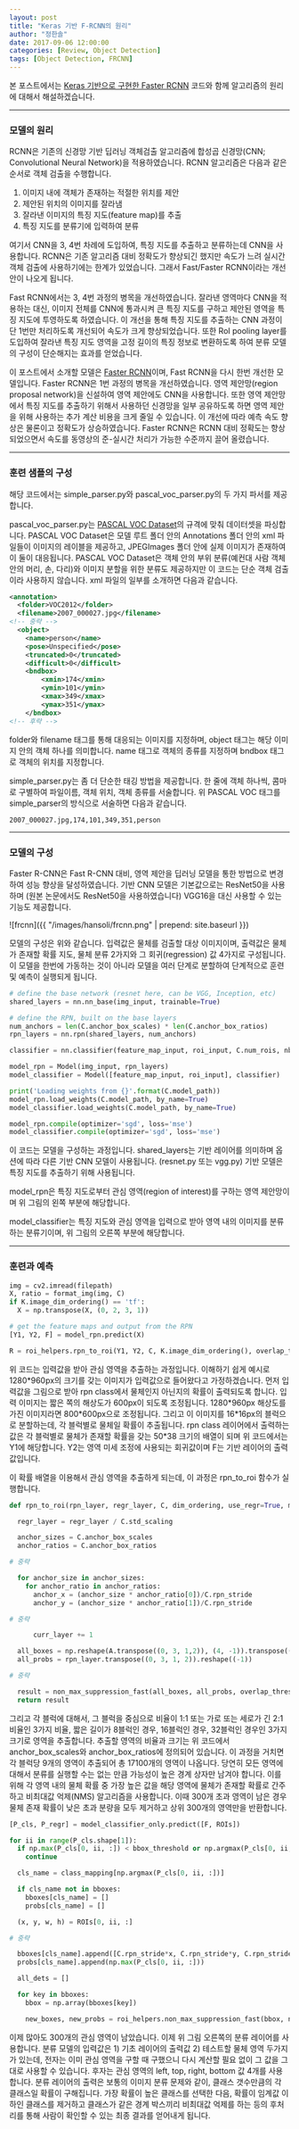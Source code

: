 ```yaml
---
layout: post
title: "Keras 기반 F-RCNN의 원리"
author: "정한솔"
date: 2017-09-06 12:00:00
categories: [Review, Object Detection]
tags: [Object Detection, FRCNN]
---
```


본 포스트에서는 [Keras 기반으로 구현한 Faster RCNN](https://github.com/inspace4u/keras-frcnn) 코드와 함께 알고리즘의 원리에 대해서 해설하겠습니다.

---

### 모델의 원리

RCNN은 기존의 신경망 기반 딥러닝 객체검출 알고리즘에 합성곱 신경망(CNN; Convolutional Neural Network)을 적용하였습니다. RCNN 알고리즘은 다음과 같은 순서로 객체 검출을 수행합니다.

 1. 이미지 내에 객체가 존재하는 적절한 위치를 제안
 2. 제안된 위치의 이미지를 잘라냄
 3. 잘라낸 이미지의 특징 지도(feature map)를 추출
 4. 특징 지도를 분류기에 입력하여 분류

여기서 CNN을 3, 4번 차례에 도입하여, 특징 지도를 추출하고 분류하는데 CNN을 사용합니다. RCNN은 기존 알고리즘 대비 정확도가 향상되긴 했지만 속도가 느려 실시간 객체 검출에 사용하기에는 한계가 있었습니다. 그래서 Fast/Faster RCNN이라는 개선안이 나오게 됩니다.

Fast RCNN에서는 3, 4번 과정의 병목을 개선하였습니다. 잘라낸 영역마다 CNN을 적용하는 대신, 이미지 전체를 CNN에 통과시켜 큰 특징 지도를 구하고 제안된 영역을 특징 지도에 투영하도록 하였습니다. 이 개선을 통해 특징 지도를 추출하는 CNN 과정이 단 1번만 처리하도록 개선되어 속도가 크게 향상되었습니다. 또한 RoI pooling layer를 도입하여 잘라낸 특징 지도 영역을 고정 길이의 특징 정보로 변환하도록 하여 분류 모델의 구성이 단순해지는 효과를 얻었습니다.

이 포스트에서 소개할 모델은 [Faster RCNN](https://arxiv.org/abs/1506.01497)이며, Fast RCNN을 다시 한번 개선한 모델입니다. Faster RCNN은 1번 과정의 병목을 개선하였습니다. 영역 제안망(region proposal network)을 신설하여 영역 제안에도 CNN을 사용합니다. 또한 영역 제안망에서 특징 지도를 추출하기 위해서 사용하던 신경망을 일부 공유하도록 하면 영역 제안을 위해 사용하는 추가 계산 비용을 크게 줄일 수 있습니다. 이 개선에 따라 예측 속도 향상은 물론이고 정확도가 상승하였습니다. Faster RCNN은 RCNN 대비 정확도는 향상되었으면서 속도를 동영상의 준-실시간 처리가 가능한 수준까지 끌어 올렸습니다.

---

### 훈련 샘플의 구성

해당 코드에서는 simple_parser.py와 pascal_voc_parser.py의 두 가지 파서를 제공합니다.

pascal_voc_parser.py는 [PASCAL VOC Dataset](http://host.robots.ox.ac.uk/pascal/VOC/)의 규격에 맞춰 데이터셋을 파싱합니다. PASCAL VOC Dataset은 모델 루트 폴더 안의 Annotations 폴더 안의 xml 파일들이 이미지의 레이블을 제공하고, JPEGImages 폴더 안에 실제 이미지가 존재하여 이 둘이 대응됩니다. PASCAL VOC Dataset은 객체 안의 부위 분류(예컨대 사람 객체 안의 머리, 손, 다리)와 이미지 분할을 위한 분류도 제공하지만 이 코드는 단순 객체 검출이라 사용하지 않습니다. xml 파일의 일부를 소개하면 다음과 같습니다.

```xml
<annotation>
  <folder>VOC2012</folder>
  <filename>2007_000027.jpg</filename>
<!-- 중략 -->
  <object>
    <name>person</name>
    <pose>Unspecified</pose>
    <truncated>0</truncated>
    <difficult>0</difficult>
    <bndbox>
        <xmin>174</xmin>
        <ymin>101</ymin>
        <xmax>349</xmax>
        <ymax>351</ymax>
    </bndbox>
<!-- 후략 -->
```

folder와 filename 태그를 통해 대응되는 이미지를 지정하며, object 태그는 해당 이미지 안의 객체 하나를 의미합니다. name 태그로 객체의 종류를 지정하며 bndbox 태그로 객체의 위치를 지정합니다.

simple_parser.py는 좀 더 단순한 태깅 방법을 제공합니다. 한 줄에 객체 하나씩, 콤마로 구별하여 파일이름, 객체 위치, 객체 종류를 서술합니다. 위 PASCAL VOC 태그를 simple_parser의 방식으로 서술하면 다음과 같습니다.

```
2007_000027.jpg,174,101,349,351,person
```

---

### 모델의 구성

Faster R-CNN은 Fast R-CNN 대비, 영역 제안을 딥러닝 모델을 통한 방법으로 변경하여 성능 향상을 달성하였습니다. 기반 CNN 모델은 기본값으로는 ResNet50을 사용하며 (원본 논문에서도 ResNet50을 사용하였습니다) VGG16을 대신 사용할 수 있는 기능도 제공합니다.

![frcnn]({{ "/images/hansoli/frcnn.png" | prepend: site.baseurl }})

모델의 구성은 위와 같습니다. 입력값은 물체를 검출할 대상 이미지이며, 출력값은 물체가 존재할 확률 지도, 물체 분류 2가지와 그 회귀(regression) 값 4가지로 구성됩니다. 이 모델을 한번에 가동하는 것이 아니라 모델을 여러 단계로 분할하여 단계적으로 훈련 및 예측이 실행되게 됩니다.

```python
# define the base network (resnet here, can be VGG, Inception, etc)
shared_layers = nn.nn_base(img_input, trainable=True)

# define the RPN, built on the base layers
num_anchors = len(C.anchor_box_scales) * len(C.anchor_box_ratios)
rpn_layers = nn.rpn(shared_layers, num_anchors)

classifier = nn.classifier(feature_map_input, roi_input, C.num_rois, nb_classes=len(class_mapping), trainable=True)

model_rpn = Model(img_input, rpn_layers)
model_classifier = Model([feature_map_input, roi_input], classifier)

print('Loading weights from {}'.format(C.model_path))
model_rpn.load_weights(C.model_path, by_name=True)
model_classifier.load_weights(C.model_path, by_name=True)

model_rpn.compile(optimizer='sgd', loss='mse')
model_classifier.compile(optimizer='sgd', loss='mse')
```

이 코드는 모델을 구성하는 과정입니다. shared_layers는 기반 레이어를 의미하며 옵션에 따라 다른 기반 CNN 모델이 사용됩니다. (resnet.py 또는 vgg.py) 기반 모델은 특징 지도를 추출하기 위해 사용됩니다.

model_rpn은 특징 지도로부터 관심 영역(region of interest)를 구하는 영역 제안망이며 위 그림의 왼쪽 부분에 해당합니다.

model_classifier는 특징 지도와 관심 영역을 입력으로 받아 영역 내의 이미지를 분류하는 분류기이며, 위 그림의 오른쪽 부분에 해당합니다.

---

### 훈련과 예측

```python
img = cv2.imread(filepath)
X, ratio = format_img(img, C)
if K.image_dim_ordering() == 'tf':
  X = np.transpose(X, (0, 2, 3, 1))

# get the feature maps and output from the RPN
[Y1, Y2, F] = model_rpn.predict(X)

R = roi_helpers.rpn_to_roi(Y1, Y2, C, K.image_dim_ordering(), overlap_thresh=0.7)
```

위 코드는 입력값을 받아 관심 영역을 추출하는 과정입니다. 이해하기 쉽게 예시로 1280\*960px의 크기를 갖는 이미지가 입력값으로 들어왔다고 가정하겠습니다. 먼저 입력값을 그림으로 받아 rpn class에서 물체인지 아닌지의 확률이 출력되도록 합니다. 입력 이미지는 짧은 쪽의 해상도가 600px이 되도록 조정됩니다. 1280\*960px 해상도를 가진 이미지라면 800\*600px으로 조정됩니다. 그리고 이 이미지를 16\*16px의 블럭으로 분할하는데, 각 블럭별로 물체일 확률이 추출됩니다. rpn class 레이어에서 출력하는 값은 각 블럭별로 물체가 존재할 확률을 갖는 50*38 크기의 배열이 되며 위 코드에서는 Y1에 해당합니다. Y2는 영역 미세 조정에 사용되는 회귀값이며 F는 기반 레이어의 출력값입니다.

이 확률 배열을 이용해서 관심 영역을 추출하게 되는데, 이 과정은 rpn_to_roi 함수가 실행합니다.

```python
def rpn_to_roi(rpn_layer, regr_layer, C, dim_ordering, use_regr=True, max_boxes=300,overlap_thresh=0.9):

  regr_layer = regr_layer / C.std_scaling

  anchor_sizes = C.anchor_box_scales
  anchor_ratios = C.anchor_box_ratios

# 중략

  for anchor_size in anchor_sizes:
    for anchor_ratio in anchor_ratios:
      anchor_x = (anchor_size * anchor_ratio[0])/C.rpn_stride
      anchor_y = (anchor_size * anchor_ratio[1])/C.rpn_stride

# 중략

      curr_layer += 1

  all_boxes = np.reshape(A.transpose((0, 3, 1,2)), (4, -1)).transpose((1, 0))
  all_probs = rpn_layer.transpose((0, 3, 1, 2)).reshape((-1))

# 중략

  result = non_max_suppression_fast(all_boxes, all_probs, overlap_thresh=overlap_thresh, max_boxes=max_boxes)[0]
  return result
```

그리고 각 블럭에 대해서, 그 블럭을 중심으로 비율이 1:1 또는 가로 또는 세로가 긴 2:1 비율인 3가지 비율, 짧은 길이가 8블럭인 경우, 16블럭인 경우, 32블럭인 경우인 3가지 크기로 영역을 추출합니다. 추출할 영역의 비율과 크기는 위 코드에서 anchor_box_scales와 anchor_box_ratios에 정의되어 있습니다. 이 과정을 거치면 각 블럭당 9개의 영역이 추출되어 총 17100개의 영역이 나옵니다. 당연히 모든 영역에 대해서 분류를 실행할 수는 없는 만큼 가능성이 높은 경계 상자만 남겨야 합니다. 이를 위해 각 영역 내의 물체 확률 중 가장 높은 값을 해당 영역에 물체가 존재할 확률로 간주하고 비최대값 억제(NMS) 알고리즘을 사용합니다. 이때 300개 초과 영역이 남은 경우 물체 존재 확률이 낮은 초과 분량을 모두 제거하고 상위 300개의 영역만을 반환합니다.

```python
[P_cls, P_regr] = model_classifier_only.predict([F, ROIs])

for ii in range(P_cls.shape[1]):
  if np.max(P_cls[0, ii, :]) < bbox_threshold or np.argmax(P_cls[0, ii, :]) == (P_cls.shape[2] - 1):
    continue

  cls_name = class_mapping[np.argmax(P_cls[0, ii, :])]

  if cls_name not in bboxes:
    bboxes[cls_name] = []
    probs[cls_name] = []

  (x, y, w, h) = ROIs[0, ii, :]

# 중략

  bboxes[cls_name].append([C.rpn_stride*x, C.rpn_stride*y, C.rpn_stride*(x+w), C.rpn_stride*(y+h)])
  probs[cls_name].append(np.max(P_cls[0, ii, :]))

  all_dets = []

  for key in bboxes:
    bbox = np.array(bboxes[key])

    new_boxes, new_probs = roi_helpers.non_max_suppression_fast(bbox, np.array(probs[key]), overlap_thresh=0.5)
```

이제 많아도 300개의 관심 영역이 남았습니다. 이제 위 그림 오른쪽의 분류 레이어를 사용합니다. 분류 모델의 입력값은 1) 기초 레이어의 출력값 2) 테스트할 물체 영역 두가지가 있는데, 전자는 이미 관심 영역을 구할 때 구했으니 다시 계산할 필요 없이 그 값을 그대로 사용할 수 있습니다. 후자는 관심 영역의 left, top, right, bottom 값 4개를 사용합니다. 분류 레이어의 출력은 보통의 이미지 분류 문제와 같이, 클래스 갯수만큼의 각 클래스일 확률이 구해집니다. 가장 확률이 높은 클래스를 선택한 다음, 확률이 임계값 이하인 클래스를 제거하고 클래스가 같은 경계 박스끼리 비최대값 억제를 하는 등의 후처리를 통해 사람이 확인할 수 있는 최종 결과를 얻어내게 됩니다.
